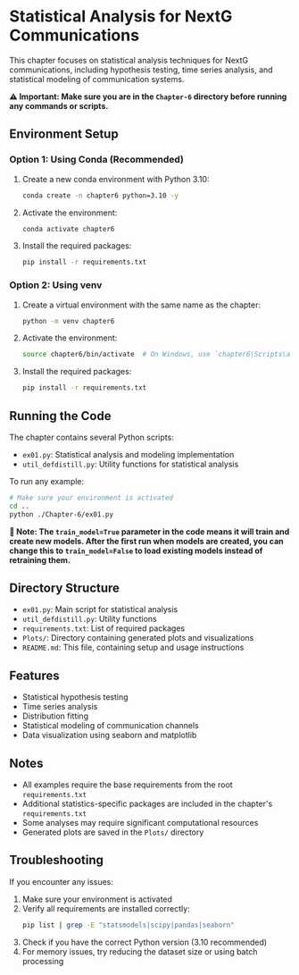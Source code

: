 # Statistical Analysis for NextG Communications

This chapter focuses on statistical analysis techniques for NextG communications, including hypothesis testing, time series analysis, and statistical modeling of communication systems.

**⚠️ Important: Make sure you are in the `Chapter-6` directory before running any commands or scripts.**

## Environment Setup

### Option 1: Using Conda (Recommended)

1. Create a new conda environment with Python 3.10:
   ```bash
   conda create -n chapter6 python=3.10 -y
   ```

2. Activate the environment:
   ```bash
   conda activate chapter6
   ```

3. Install the required packages:
   ```bash
   pip install -r requirements.txt
   ```

### Option 2: Using venv

1. Create a virtual environment with the same name as the chapter:
   ```bash
   python -m venv chapter6
   ```

2. Activate the environment:
   ```bash
   source chapter6/bin/activate  # On Windows, use `chapter6\Scripts\activate`
   ```

3. Install the required packages:
   ```bash
   pip install -r requirements.txt
   ```

## Running the Code

The chapter contains several Python scripts:

- `ex01.py`: Statistical analysis and modeling implementation
- `util_defdistill.py`: Utility functions for statistical analysis

To run any example:

```bash
# Make sure your environment is activated
cd ..
python ./Chapter-6/ex01.py
```

**📝 Note: The `train_model=True` parameter in the code means it will train and create new models. After the first run when models are created, you can change this to `train_model=False` to load existing models instead of retraining them.**

## Directory Structure

- `ex01.py`: Main script for statistical analysis
- `util_defdistill.py`: Utility functions
- `requirements.txt`: List of required packages
- `Plots/`: Directory containing generated plots and visualizations
- `README.md`: This file, containing setup and usage instructions

## Features

- Statistical hypothesis testing
- Time series analysis
- Distribution fitting
- Statistical modeling of communication channels
- Data visualization using seaborn and matplotlib

## Notes

- All examples require the base requirements from the root `requirements.txt`
- Additional statistics-specific packages are included in the chapter's `requirements.txt`
- Some analyses may require significant computational resources
- Generated plots are saved in the `Plots/` directory

## Troubleshooting

If you encounter any issues:

1. Make sure your environment is activated
2. Verify all requirements are installed correctly:
   ```bash
   pip list | grep -E "statsmodels|scipy|pandas|seaborn"
   ```
3. Check if you have the correct Python version (3.10 recommended)
4. For memory issues, try reducing the dataset size or using batch processing 